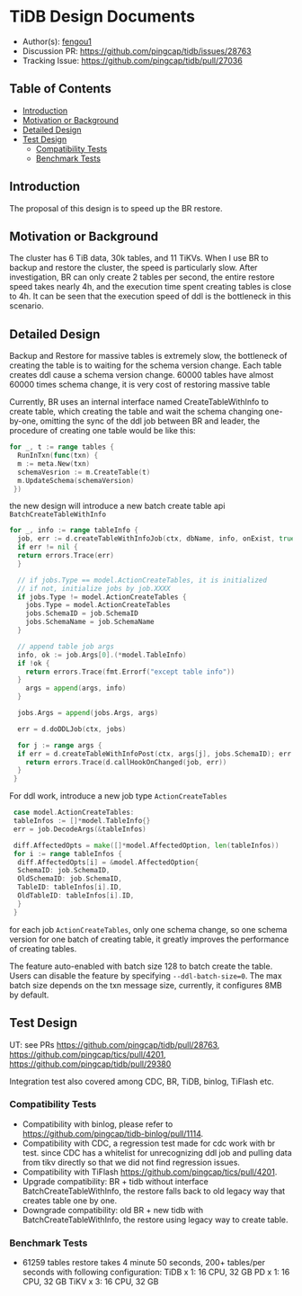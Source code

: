 # TiDB Design Documents

- Author(s): [fengou1](http://github.com/fengou1)
- Discussion PR: https://github.com/pingcap/tidb/issues/28763
- Tracking Issue: https://github.com/pingcap/tidb/pull/27036

## Table of Contents

* [Introduction](#introduction)
* [Motivation or Background](#motivation-or-background)
* [Detailed Design](#detailed-design)
* [Test Design](#test-design)
  * [Compatibility Tests](#compatibility-tests)
  * [Benchmark Tests](#benchmark-tests)

## Introduction

The proposal of this design is to speed up the BR restore.

## Motivation or Background

The cluster has 6 TiB data, 30k tables, and 11 TiKVs. When I use BR to backup and restore the cluster, the speed is particularly slow. After investigation, BR can only create 2 tables per second, the entire restore speed takes nearly 4h, and the execution time spent creating tables is close to 4h. It can be seen that the execution speed of ddl is the bottleneck in this scenario.

## Detailed Design

Backup and Restore for massive tables is extremely slow, the bottleneck of creating the table is to waiting for the schema version change. Each table creates ddl cause a schema version change. 60000 tables have almost 60000 times schema change, it is very cost of restoring massive table

Currently, BR uses an internal interface named CreateTableWithInfo to create table, which creating the table and wait the schema changing one-by-one, omitting the sync of the ddl job between BR and leader, the procedure of creating one table would be like this:
```go
for _, t := range tables {
  RunInTxn(func(txn) {
  m := meta.New(txn)
  schemaVesrion := m.CreateTable(t)
  m.UpdateSchema(schemaVersion)
 })
```

the new design will introduce a new batch create table api `BatchCreateTableWithInfo`
```go
for _, info := range tableInfo {
  job, err := d.createTableWithInfoJob(ctx, dbName, info, onExist, true)
  if err != nil {
  return errors.Trace(err)
  }

  // if jobs.Type == model.ActionCreateTables, it is initialized
  // if not, initialize jobs by job.XXXX
  if jobs.Type != model.ActionCreateTables {
    jobs.Type = model.ActionCreateTables
    jobs.SchemaID = job.SchemaID
    jobs.SchemaName = job.SchemaName
  }

  // append table job args
  info, ok := job.Args[0].(*model.TableInfo)
  if !ok {
    return errors.Trace(fmt.Errorf("except table info"))
  }
    args = append(args, info)
  }

  jobs.Args = append(jobs.Args, args)

  err = d.doDDLJob(ctx, jobs)

  for j := range args {
  if err = d.createTableWithInfoPost(ctx, args[j], jobs.SchemaID); err != nil {
    return errors.Trace(d.callHookOnChanged(job, err))
  }
 }
```

For ddl work, introduce a new job type `ActionCreateTables`
```go
 case model.ActionCreateTables:
 tableInfos := []*model.TableInfo{}
 err = job.DecodeArgs(&tableInfos)

 diff.AffectedOpts = make([]*model.AffectedOption, len(tableInfos))
 for i := range tableInfos {
  diff.AffectedOpts[i] = &model.AffectedOption{
  SchemaID: job.SchemaID,
  OldSchemaID: job.SchemaID,
  TableID: tableInfos[i].ID,
  OldTableID: tableInfos[i].ID,
  }
 }
```

for each job `ActionCreateTables`, only one schema change, so one schema version for one batch of creating table, it greatly improves the performance of creating tables.


The feature auto-enabled with batch size 128 to batch create the table. Users can disable the feature by specifying `--ddl-batch-size=0`. The max batch size depends on the txn message size, currently, it configures 8MB by default. 

## Test Design
UT: see PRs https://github.com/pingcap/tidb/pull/28763, https://github.com/pingcap/tics/pull/4201, https://github.com/pingcap/tidb/pull/29380

Integration test also covered among CDC, BR, TiDB, binlog, TiFlash etc.


### Compatibility Tests

- Compatibility with binlog, please refer to https://github.com/pingcap/tidb-binlog/pull/1114.
- Compatibility with CDC, a regression test made for cdc work with br test. since CDC has a whitelist for unrecognizing ddl job and pulling data from tikv directly so that we did not find regression issues.
- Compatibility with TiFlash https://github.com/pingcap/tics/pull/4201.
- Upgrade compatibility: BR + tidb without interface BatchCreateTableWithInfo, the restore falls back to old legacy way that creates table one by one.
- Downgrade compatibility: old BR + new tidb with BatchCreateTableWithInfo, the restore using legacy way to create table.

### Benchmark Tests
- 61259 tables restore takes 4 minute 50 seconds, 200+ tables/per seconds with following configuration:
TiDB x 1: 16 CPU, 32 GB
PD x 1: 16 CPU, 32 GB
TiKV x 3: 16 CPU, 32 GB